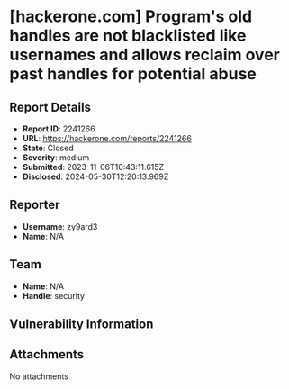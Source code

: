 # [hackerone.com] Program's old handles are not blacklisted like usernames and allows reclaim over past handles for potential abuse

## Report Details
- **Report ID**: 2241266
- **URL**: https://hackerone.com/reports/2241266
- **State**: Closed
- **Severity**: medium
- **Submitted**: 2023-11-06T10:43:11.615Z
- **Disclosed**: 2024-05-30T12:20:13.969Z

## Reporter
- **Username**: zy9ard3
- **Name**: N/A

## Team
- **Name**: N/A
- **Handle**: security

## Vulnerability Information


## Attachments
No attachments
